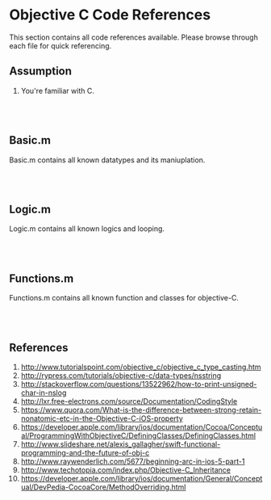 # Objective C Code References
This section contains all code references available.
Please browse through each file for quick referencing.

## Assumption
1. You're familiar with C.

<br><br>

## Basic.m
Basic.m contains all known datatypes and its maniuplation.

<br><br>

## Logic.m
Logic.m contains all known logics and looping.

<br><br>

## Functions.m
Functions.m contains all known function and classes for objective-C.

<br><br>

## References
1. http://www.tutorialspoint.com/objective_c/objective_c_type_casting.htm
2. http://rypress.com/tutorials/objective-c/data-types/nsstring
3. http://stackoverflow.com/questions/13522962/how-to-print-unsigned-char-in-nslog
4. http://lxr.free-electrons.com/source/Documentation/CodingStyle
5. https://www.quora.com/What-is-the-difference-between-strong-retain-nonatomic-etc-in-the-Objective-C-iOS-property
6. https://developer.apple.com/library/ios/documentation/Cocoa/Conceptual/ProgrammingWithObjectiveC/DefiningClasses/DefiningClasses.html
7. http://www.slideshare.net/alexis_gallagher/swift-functional-programming-and-the-future-of-obj-c
8. http://www.raywenderlich.com/5677/beginning-arc-in-ios-5-part-1
9. http://www.techotopia.com/index.php/Objective-C_Inheritance
10. https://developer.apple.com/library/ios/documentation/General/Conceptual/DevPedia-CocoaCore/MethodOverriding.html